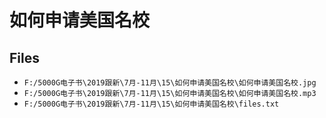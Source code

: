 # 如何申请美国名校

## Files

- `F:/5000G电子书\2019跟新\7月-11月\15\如何申请美国名校\如何申请美国名校.jpg`
- `F:/5000G电子书\2019跟新\7月-11月\15\如何申请美国名校\如何申请美国名校.mp3`
- `F:/5000G电子书\2019跟新\7月-11月\15\如何申请美国名校\files.txt`
